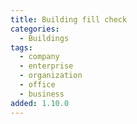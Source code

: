 ```yaml
---
title: Building fill check
categories:
  - Buildings
tags:
  - company
  - enterprise
  - organization
  - office
  - business
added: 1.10.0
---
```

